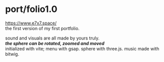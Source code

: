 # port/folio1.0  
  
https://www.e7x7.space/  
the first version of my first portfolio.  
  
sound and visuals are all made by yours truly.  
*******the sphere can be rotated,  zoomed and moved*******  
initialized with vite; menu with gsap. sphere with three.js. music made with bitwig.  
